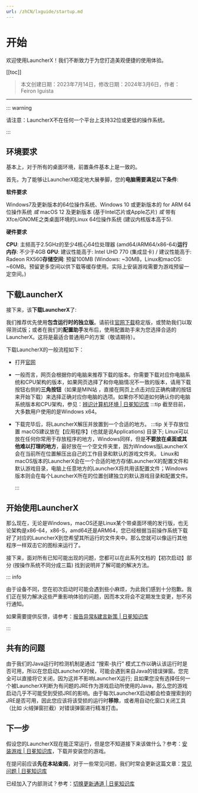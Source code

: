 ```yaml
---
url: /zhCN/lxguide/startup.md
---
```

# 开始

欢迎使用LauncherX！我们不断致力于为您打造美观便捷的使用体验。

\[\[toc]]

> 本文创建日期：2023年7月14日，修改日期：2024年3月6日，作者：Feiron Iguista

***

::: warning

请注意：LauncherX不在任何一个平台上支持32位或更低的操作系统。

:::

## 环境要求

基本上，对于所有的桌面环境，前置条件基本上是一致的。

首先，为了能够让LauncherX稳定地大展拳脚，您的**电脑需要满足以下条件**:

**软件要求**

Windows7及更新版本的64位操作系统、Windows 10 或更新版本的 for ARM 64位操作系统 *或*    macOS 12 及更新版本 (基于Intel芯片或Apple芯片) *或*    带有Xfce/GNOME之类桌面环境的Linux 64位操作系统 (建议内核版本高于5).

**硬件要求**

**CPU**: 主频高于2.5GHz的至少4核心64位处理器 (amd64/ARM64/x86-64)**运行内存**: 不少于4GB        **GPU**: 建议性能高于: Intel UHD 770 (集成显卡) / 建议性能高于: Radeon RX560**存储空间**: 预留100MB (Windows: ~30MB，Linux和macOS: ~60MB。预留更多空间以供下载等缓存使用。实际上安装游戏需要为游戏预留一定空间。)

## 下载LauncherX

接下来，该**下载LauncherX**了:

我们推荐优先使用**包含运行时的独立版**。请前往[官网下载](https://corona.studio/launcherx/download)稳定版，或赞助我们以取得测试版；或者在我们的**配置助手**发布后，使用配置助手来为您选择合适的LauncherX。这将是最适合普通用户的方案（敬请期待）。

下载LauncherX的一般流程如下：

* 打开[官网](https://corona.studio/launcherx/download)

* 一般而言，网页会根据你的电脑来推荐下载的版本。你需要下载对应你电脑系统和CPU架构的版本，如果网页选择了和你电脑情况不一致的版本，请用下载按钮右侧的**三角按钮**（如果是MIN站 ，直接在网页上点击对应正确构建的按钮来开始下载）来选择正确对应你电脑的选项。如果你不知道如何确认你的电脑系统版本和CPU架构，参见：[辨识计算机环境 | 日冕知识库](/zhCN/guide/general/check-system.html)
  :::tip 截至目前，大多数用户使用的是Windows x64。

* 下载完毕后，将LauncherX解压并放置到一个合适的地方。
  :::tip 关于存放位置
  macOS建议放在【应用程序】(也就是说Applications) 目录下; Linux可以放在任何你常用于存放程序的地方，Windows同样，但是**不要放在桌面或其他难以打理的地方**，最好放在一个空文件夹里，因为Windows版LauncherX会在当前所在位置解压出自己的工作目录和默认的游戏文件夹。
  Linux和macOS版本的LauncherX会在一个合适的地方存储LauncherX的配置文件和默认游戏目录，电脑上任意地方的LauncherX将共用该配置文件；Windows版本则会在每个LauncherX所在的位置创建独立的默认游戏目录和配置文件。

  :::

## 开始使用LauncherX

那么现在，无论是Windows，macOS还是Linux某个带桌面环境的发行版，也无论架构是x86-64，x86-S，amd64还是ARM64，您已经根据当前操作系统下载好了对应的LauncherX到您希望其所运行的文件夹中。那么您就可以像运行其他程序一样双击它的图标来运行了。

接下来，面对所有已知可能出现的问题，您都可以在此系列文档的【初次启动】部分 (按操作系统不同分成三篇) 找到说明并了解可能的解决方法。

::: info

由于设备不同，您在初次启动时可能会遇到些小麻烦，为此我们感到十分抱歉。我们正在努力解决这些严重影响体验的问题，因而本文将会不定期发生变更，恕不另行通知。

如果需要提供反馈，请参考：[报告异常&建言新策 | 日冕知识库](/zhCN/lxguide/report-issue.html)

:::

## 共有的问题

由于我们的Java运行时检测机制是通过 “搜索-执行” 模式工作以确认该运行时是否可用，所以在您启动LauncherX时候，可能会遇到来自Java的错误弹窗。您完全可以直接将它关闭，因为这并不影响LauncherX运行; 且如果您没有选择任何一个被LauncherX判断为有问题的JRE作为游戏启动所使用的Java，那么您的游戏启动几乎不可能受到受损JRE的影响。由于每次LauncherX启动都会检查搜索到的JRE是否可用，因此您应该将该受损的运行时**移除**，或者用自动化窗口关闭工具（比如 火绒弹窗拦截）对错误弹窗进行精准打击。

## 下一步

假设您的LauncherX现在能正常运行，但是您不知道接下来该做什么？参考：[安装游戏 | 日冕知识库](/zhCN/lxguide/features/installing-games.html)，下载并安装您的游戏。

在提问前应该**先在本站查阅**，对于一些常见问题，我们时常会更新这篇文章：[常见问题 | 日冕知识库](/zhCN/lxguide/faq.html)

已经加入了内部测试？参考：[切换更新通道 | 日冕知识库](/zhCN/lxguide/others/switch-channel.html)
